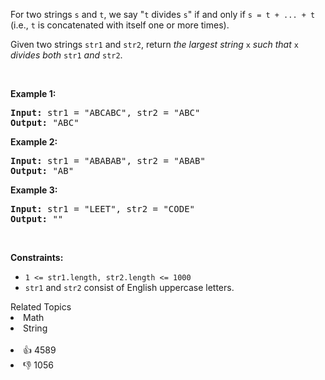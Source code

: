 <p>For two strings <code>s</code> and <code>t</code>, we say "<code>t</code> divides <code>s</code>" if and only if <code>s = t + ... + t</code> (i.e., <code>t</code> is concatenated with itself one or more times).</p>

<p>Given two strings <code>str1</code> and <code>str2</code>, return <em>the largest string </em><code>x</code><em> such that </em><code>x</code><em> divides both </em><code>str1</code><em> and </em><code>str2</code>.</p>

<p>&nbsp;</p> 
<p><strong class="example">Example 1:</strong></p>

<pre>
<strong>Input:</strong> str1 = "ABCABC", str2 = "ABC"
<strong>Output:</strong> "ABC"
</pre>

<p><strong class="example">Example 2:</strong></p>

<pre>
<strong>Input:</strong> str1 = "ABABAB", str2 = "ABAB"
<strong>Output:</strong> "AB"
</pre>

<p><strong class="example">Example 3:</strong></p>

<pre>
<strong>Input:</strong> str1 = "LEET", str2 = "CODE"
<strong>Output:</strong> ""
</pre>

<p>&nbsp;</p> 
<p><strong>Constraints:</strong></p>

<ul> 
 <li><code>1 &lt;= str1.length, str2.length &lt;= 1000</code></li> 
 <li><code>str1</code> and <code>str2</code> consist of English uppercase letters.</li> 
</ul>

<div><div>Related Topics</div><div><li>Math</li><li>String</li></div></div><br><div><li>👍 4589</li><li>👎 1056</li></div>